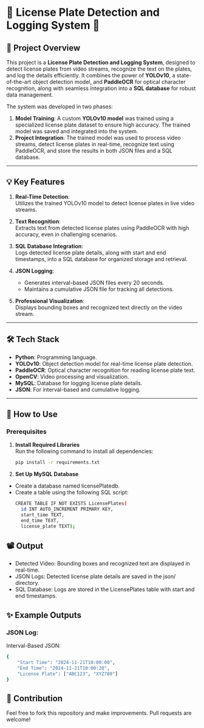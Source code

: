 # 🚗 License Plate Detection and Logging System 🚓  

## 📢 Project Overview  
This project is a **License Plate Detection and Logging System**, designed to detect license plates from video streams, recognize the text on the plates, and log the details efficiently. It combines the power of **YOLOv10**, a state-of-the-art object detection model, and **PaddleOCR** for optical character recognition, along with seamless integration into a **SQL database** for robust data management.  

The system was developed in two phases:  
1. **Model Training**: A custom **YOLOv10 model** was trained using a specialized license plate dataset to ensure high accuracy. The trained model was saved and integrated into the system.  
2. **Project Integration**: The trained model was used to process video streams, detect license plates in real-time, recognize text using PaddleOCR, and store the results in both JSON files and a SQL database.  

---

## 💡 Key Features  

1. **Real-Time Detection**:  
   Utilizes the trained YOLOv10 model to detect license plates in live video streams.  

2. **Text Recognition**:  
   Extracts text from detected license plates using PaddleOCR with high accuracy, even in challenging scenarios.  

3. **SQL Database Integration**:  
   Logs detected license plate details, along with start and end timestamps, into a SQL database for organized storage and retrieval.  

4. **JSON Logging**:  
   - Generates interval-based JSON files every 20 seconds.  
   - Maintains a cumulative JSON file for tracking all detections.  

5. **Professional Visualization**:  
   Displays bounding boxes and recognized text directly on the video stream.  

---

## 🛠️ Tech Stack  

- **Python**: Programming language.  
- **YOLOv10**: Object detection model for real-time license plate detection.  
- **PaddleOCR**: Optical character recognition for reading license plate text.  
- **OpenCV**: Video processing and visualization.  
- **MySQL**: Database for logging license plate details.  
- **JSON**: For interval-based and cumulative logging.  

---

## 📌 How to Use  

### Prerequisites  

1. **Install Required Libraries**  
   Run the following command to install all dependencies:  
   ```bash
   pip install -r requirements.txt
   ```

2. **Set Up MySQL Database**
- Create a database named licensePlatedb.
- Create a table using the following SQL script:
  ```bash
  CREATE TABLE IF NOT EXISTS LicensePlates(
    id INT AUTO_INCREMENT PRIMARY KEY,
    start_time TEXT,
    end_time TEXT,
    license_plate TEXT);
  ```

## **📽️ Output**
- Detected Video: Bounding boxes and recognized text are displayed in real-time.
- JSON Logs: Detected license plate details are saved in the json/ directory.
- SQL Database: Logs are stored in the LicensePlates table with start and end timestamps.

## ✨ **Example Outputs**
### JSON Log:
Interval-Based JSON:

```bash
{
    "Start Time": "2024-11-21T10:00:00",
    "End Time": "2024-11-21T10:00:20",
    "License Plate": ["ABC123", "XYZ789"]
}
```
## 🤝 **Contribution**
Feel free to fork this repository and make improvements. Pull requests are welcome!
